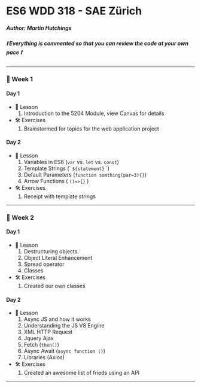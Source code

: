 # ES6 WDD 318 - SAE Zürich
##### Author: Martin Hutchings
##### :exclamation: Everything is commented so that you can review the code at your own pace :exclamation:


---
### :calendar: Week 1
#### Day 1
* :notebook: Lesson
  1. Introduction to the 5204 Module, view Canvas for details
* :hammer_and_wrench: Exercises
  1. Brainstormed for topics for the web application project
#### Day 2
* :notebook: Lesson
  1. Variables in ES6 (`var` vs. `let` vs. `const`)
  2. Template Strings (\` `${statement}` \`)
  3. Default Parameters (`function somthing(par=3){}`)
  4. Arrow Functions ( `()=>{}` )
* :hammer_and_wrench: Exercises
  1. Receipt with template strings
---
### :calendar: Week 2
#### Day 1
* :notebook: Lesson
  1. Destructuring objects.
  2. Object Literal Enhancement
  3. Spread operator
  4. Classes
* :hammer_and_wrench: Exercises
  1. Created our own classes
#### Day 2
* :notebook: Lesson
  1. Async JS and how it works
  2. Understanding the JS V8 Engine
  3. XML HTTP Request
  4. Jquery Ajax
  5. Fetch (`then()`)
  6. Async Await (`async function ()`)
  7. Libraries (Axios)
* :hammer_and_wrench: Exercises
  1. Created an awesome list of frieds using an API
---